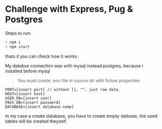 # Challenge with Express, Pug & Postgres

Steps to run:
```bash
> npm i
> npm start
```
thats it
you can check how it works

My databse connection was with mysql instead postgres, because i installed before mysql

> You must create .env file in source dir with follow properties

```env
PORT=[insert port] // without [], "". just raw data.
HOST=[insert host]
USER_DB=[insert user]
PASS_DB=[insert password]
DATABASE=[insert database name]
```

In my case a create database, you have to create empty datbase, the used tables will be created theyself.
